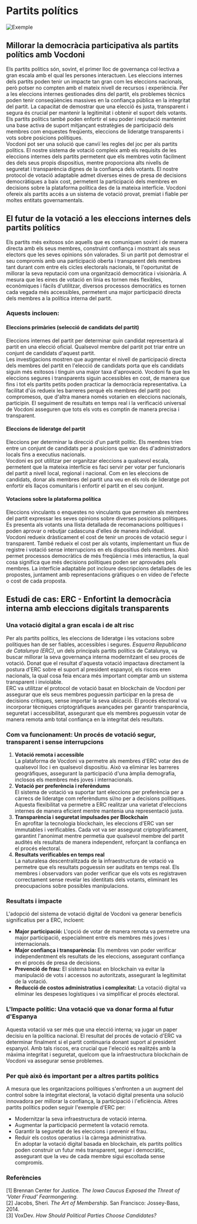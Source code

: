 # Partits polítics

![Exemple](/assets/voting.webp)

## Millorar la democràcia participativa als partits polítics amb Vocdoni

Els partits polítics són, sovint, el primer lloc de governança col·lectiva a gran escala amb el qual les persones interactuen. Les eleccions internes dels partits poden tenir un impacte tan gran com les eleccions nacionals, però potser no compten amb el mateix nivell de recursos i experiència. Per a les eleccions internes gestionades dins del partit, els problemes tècnics poden tenir conseqüències massives en la confiança pública en la integritat del partit. La capacitat de demostrar que una elecció és justa, transparent i segura és crucial per mantenir la legitimitat i obtenir el suport dels votants. Els partits polítics també poden enfortir el seu poder i reputació mantenint una base activa de suport mitjançant estratègies de participació dels membres com enquestes freqüents, eleccions de lideratge transparents i vots sobre posicions polítiques.  
Vocdoni pot ser una solució que canviï les regles del joc per als partits polítics. El nostre sistema de votació compleix amb els requisits de les eleccions internes dels partits permetent que els membres votin fàcilment des dels seus propis dispositius, mentre proporciona alts nivells de seguretat i transparència dignes de la confiança dels votants. El nostre protocol de votació adaptable admet diverses eines de presa de decisions democràtiques a baix cost, permetent la participació dels membres en decisions sobre la plataforma política des de la mateixa interfície. Vocdoni ofereix als partits accés a un sistema de votació provat, premiat i fiable per moltes entitats governamentals.

## El futur de la votació a les eleccions internes dels partits polítics

Els partits més exitosos són aquells que es comuniquen sovint i de manera directa amb els seus membres, construint confiança i mostrant als seus electors que les seves opinions són valorades. Si un partit pot demostrar el seu compromís amb una participació oberta i transparent dels membres tant durant com entre els cicles electorals nacionals, té l'oportunitat de millorar la seva reputació com una organització democràtica i visionària. A mesura que les eines de votació en línia es tornen més flexibles, econòmiques i fàcils d'utilitzar, diversos processos democràtics es tornen cada vegada més accessibles, permetent una major participació directa dels membres a la política interna del partit.

### Aquests inclouen:

#### Eleccions primàries (selecció de candidats del partit)

Eleccions internes del partit per determinar quin candidat representarà al partit en una elecció oficial. Qualsevol membre del partit pot triar entre un conjunt de candidats d'aquest partit.  
Les investigacions mostren que augmentar el nivell de participació directa dels membres del partit en l'elecció de candidats porta que els candidats siguin més exitosos i tinguin una major taxa d'aprovació. Vocdoni fa que les eleccions segures i transparents siguin accessibles en cost, de manera que fins i tot els partits petits poden practicar la democràcia representativa. La facilitat d'ús redueix les barreres perquè els membres del partit poc compromesos, que d'altra manera només votarien en eleccions nacionals, participin. El seguiment de resultats en temps real i la verificació universal de Vocdoni asseguren que tots els vots es comptin de manera precisa i transparent.

#### Eleccions de lideratge del partit

Eleccions per determinar la direcció d'un partit polític. Els membres trien entre un conjunt de candidats per a posicions que van des d'administradors locals fins a executius nacionals.  
Vocdoni es pot utilitzar per organitzar eleccions a qualsevol escala, permetent que la mateixa interfície es faci servir per votar per funcionaris del partit a nivell local, regional i nacional. Com en les eleccions de candidats, donar als membres del partit una veu en els rols de lideratge pot enfortir els llaços comunitaris i enfortir el partit en el seu conjunt.

#### Votacions sobre la plataforma política

Eleccions vinculants o enquestes no vinculants que permeten als membres del partit expressar les seves opinions sobre diverses posicions polítiques. Es presenta als votants una llista detallada de recomanacions polítiques i poden aprovar o rebutjar cadascuna d'elles de manera individual.  
Vocdoni redueix dràsticament el cost de tenir un procés de votació segur i transparent. També redueix el cost per als votants, implementant un flux de registre i votació sense interrupcions en els dispositius dels membres. Això permet processos democràtics de més freqüència i més interactius, la qual cosa significa que més decisions polítiques poden ser aprovades pels membres. La interfície adaptable pot incloure descripcions detallades de les propostes, juntament amb representacions gràfiques o en vídeo de l'efecte o cost de cada proposta.

## Estudi de cas: ERC - Enfortint la democràcia interna amb eleccions digitals transparents

### Una votació digital a gran escala i de alt risc

Per als partits polítics, les eleccions de lideratge i les votacions sobre polítiques han de ser fiables, accessibles i segures. _Esquerra Republicana de Catalunya (ERC)_, un dels principals partits polítics de Catalunya, va buscar millorar la seva governança interna modernitzant el seu procés de votació. Donat que el resultat d'aquesta votació impactava directament la postura d'ERC sobre el suport al president espanyol, els riscos eren nacionals, la qual cosa feia encara més important comptar amb un sistema transparent i inviolable.  
ERC va utilitzar el protocol de votació basat en blockchain de Vocdoni per assegurar que els seus membres poguessin participar en la presa de decisions crítiques, sense importar la seva ubicació. El procés electoral va incorporar tècniques criptogràfiques avançades per garantir transparència, seguretat i accessibilitat, assegurant que els membres poguessin votar de manera remota amb total confiança en la integritat dels resultats.

### Com va funcionament: Un procés de votació segur, transparent i sense interrupcions

1. **Votació remota i accessible**  
   La plataforma de Vocdoni va permetre als membres d'ERC votar des de qualsevol lloc i en qualsevol dispositiu. Això va eliminar les barreres geogràfiques, assegurant la participació d'una àmplia demografia, inclosos els membres més joves i internacionals.
2. **Votació per preferència i referèndums**  
   El sistema de votació va suportar tant eleccions per preferència per a càrrecs de lideratge com referèndums sí/no per a decisions polítiques. Aquesta flexibilitat va permetre a ERC realitzar una varietat d'eleccions internes de manera eficient mentre mantenia una representació justa.
3. **Transparència i seguretat impulsades per Blockchain**  
   En aprofitar la tecnologia blockchain, les eleccions d'ERC van ser immutables i verificables. Cada vot va ser assegurat criptogràficament, garantint l'anonimat mentre permetia que qualsevol membre del partit audités els resultats de manera independent, reforçant la confiança en el procés electoral.
4. **Resultats verificables en temps real**  
   La naturalesa descentralitzada de la infraestructura de votació va permetre que els resultats poguessin ser auditats en temps real. Els membres i observadors van poder verificar que els vots es registraven correctament sense revelar les identitats dels votants, eliminant les preocupacions sobre possibles manipulacions.

### Resultats i impacte

L'adopció del sistema de votació digital de Vocdoni va generar beneficis significatius per a ERC, incloent:

- **Major participació:** L'opció de votar de manera remota va permetre una major participació, especialment entre els membres més joves i internacionals.
- **Major confiança i transparència:** Els membres van poder verificar independentment els resultats de les eleccions, assegurant confiança en el procés de presa de decisions.
- **Prevenció de frau:** El sistema basat en blockchain va evitar la manipulació de vots i accessos no autoritzats, assegurant la legitimitat de la votació.
- **Reducció de costos administratius i complexitat:** La votació digital va eliminar les despeses logístiques i va simplificar el procés electoral.

### L'Impacte polític: Una votació que va donar forma al futur d'Espanya

Aquesta votació va ser més que una elecció interna; va jugar un paper decisiu en la política nacional. El resultat del procés de votació d'ERC va determinar finalment si el partit continuaria donant suport al president espanyol. Amb tals riscos, era crucial que l'elecció es realitzés amb la màxima integritat i seguretat, quelcom que la infraestructura blockchain de Vocdoni va assegurar sense problemes.

### Per què això és important per a altres partits polítics

A mesura que les organitzacions polítiques s'enfronten a un augment del control sobre la integritat electoral, la votació digital presenta una solució innovadora per millorar la confiança, la participació i l'eficiència. Altres partits polítics poden seguir l'exemple d'ERC per:

- Modernitzar la seva infraestructura de votació interna.
- Augmentar la participació permetent la votació remota.
- Garantir la seguretat de les eleccions i prevenir el frau.
- Reduir els costos operatius i la càrrega administrativa.  
  En adoptar la votació digital basada en blockchain, els partits polítics poden construir un futur més transparent, segur i democràtic, assegurant que la veu de cada membre sigui escoltada sense compromís.

### Referències

[1] Brennan Center for Justice. _The Iowa Caucus Exposed the Threat of ‘Voter Fraud’ Fearmongering._  
[2] Jacobs, Sheri. _The Art of Membership_. San Francisco: Jossey-Bass, 2014.  
[3] VoxDev. _How Should Political Parties Choose Candidates?_
